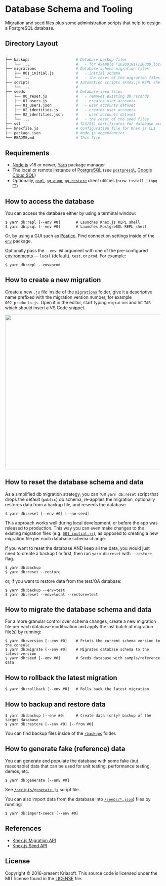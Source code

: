 # Database Schema and Tooling

Migration and seed files plus some administration scripts that help to design
a PostgreSQL database.

## Directory Layout

```bash
.
├── backups                     # Database backup files
│   └── ...                     #   - for example "20200101T120000_local.sql"
├── migrations                  # Database schema migration files
│   ├── 001_initial.js          #   - initial schema
│   └── ...                     #   - the reset of the migration files
├── scripts                     # Automation scripts (Knex.js REPL shell, etc.)
│   └── ...                     #   - ...
├── seeds                       # Database seed files
│   ├── 00_reset.js             #   - removes existing db records
│   ├── 01_users.js             #   - creates user accounts
│   ├── 01_users.json           #   - user accounts dataset
│   ├── 02_identities.js        #   - creates user accounts
│   ├── 02_identities.json      #   - user accounts dataset
│   └── ...                     #   - the reset of the seed files
├── ssl                         # TLS/SSL certificates for database access
├── knexfile.js                 # Configuration file for Knex.js CLI
├── package.json                # Node.js dependencies
└── README.md                   # This file
```

## Requirements

- [Node.js](https://nodejs.org/) v18 or newer, [Yarn](https://yarnpkg.com/) package manager
- The local or remote instance of [PostgreSQL](https://www.postgresql.org/) (see [`postgresql`](https://formulae.brew.sh/formula/postgresql), [Google Cloud SQL](https://cloud.google.com/sql))
- Optionally, [`psql`](https://www.postgresql.org/docs/current/app-psql.html), [`pg_dump`](https://www.postgresql.org/docs/current/app-pgdump.html), [`pg_restore`](https://www.postgresql.org/docs/current/app-pgrestore.html) client utilities (`brew install libpq` [❐](https://stackoverflow.com/a/49689589/82686))

## How to access the database

You can access the database either by using a terminal window:

```
$ yarn db:repl [--env #0]       # Launches Knex.js REPL shell
$ yarn db:psql [--env #0]       # Launches PostgreSQL REPL shell
```

Or, by using a GUI such as [Postico](https://eggerapps.at/postico/). Find
connection settings inside of the [`env`](../env) package.

Optionally pass the `--env #0` argument with one of the pre-configured
[environments](../env) — `local` (default), `test`, or `prod`. For example:

```
$ yarn db:repl --env=prod
```

## How to create a new migration

Create a new `.js` file inside of the [`migrations`](./migrations) folder,
give it a descriptive name prefixed with the migration version number, for
example `002_products.js`. Open it in the editor, start typing `migration`
and hit `TAB` which should insert a VS Code snippet.

<p align="center"><img src="https://github.com/koistya/files/blob/gh-pages/db-migration.gif?raw=true" width="679" height="501" /></p>

## How to reset the database schema and data

As a simplified db migration strategy, you can run `yarn db:reset` script that
drops the default (`public`) db schema, re-applies the migration, optionally
restores data from a backup file, and reseeds the database.

```
$ yarn db:reset [--env #0] [--no-seed]
```

This approach works well during local development, or before the app was
released to production. This way you can even make changes to the existing
migration files (e.g. [`001_initial.js`](./migrations/001_initial.js)), as
opposed to creating a new migration file per each database schema change.

If you want to reset the database AND keep all the data, you would just need
to create a backup file first, then run `yarn db:reset` with `--restore` flag.

```
$ yarn db:backup
$ yarn db:reset --restore
```

or, if you want to restore data from the test/QA database:

```
$ yarn db:backup --env=test
$ yarn db:reset --env=local --restore=test
```

## How to migrate the database schema and data

For a more granular control over schema changes, create a new migration file per
each database modification and apply the last batch of migration file(s) by running:

```
$ yarn db:version [--env #0]    # Prints the current schema version to the console
$ yarn db:migrate [--env #0]    # Migrates database schema to the latest version
$ yarn db:seed [--env #0]       # Seeds database with sample/reference data
```

## How to rollback the latest migration

```
$ yarn db:rollback [--env #0]   # Rolls back the latest migration
```

## How to backup and restore data

```
$ yarn db:backup [--env #0]     # Create data (only) backup of the target database
$ yarn db:restore [--env #0] [--from #0]
```

You can find backup files inside of the [`/backups`](./backups) folder.

## How to generate fake (reference) data

You can generate and populate the database with some fake (but reasonable) data
that can be used for unit testing, performance testing, demos, etc.

```
$ yarn db:generate [--env #0]
```

See [`/scripts/generate.js`](./scripts/generate.js) script file.

You can also import data from the database into [`/seeds/*.json`](./seeds))
files by running:

```
$ yarn db:import-seeds [--env #0]
```

## References

- [Knex.js Migration API](https://knexjs.org/#Migrations-API)
- [Knex.js Seed API](https://knexjs.org/#Seeds-API)

## License

Copyright © 2016-present Kriasoft. This source code is licensed under the MIT license found in the
[LICENSE](https://github.com/kriasoft/relay-starter-kit/blob/main/LICENSE) file.
